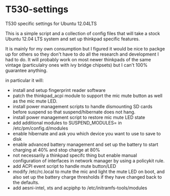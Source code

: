 T530-settings
=============

T530 specific settings for Ubuntu 12.04LTS

This is a simple script and a collection of config files
that will take a stock Ubuntu 12.04 LTS system and set up thinkpad
specific features.

It is mainly for my own consumption but I figured it would be nice to packge up
for others so they don't have to do all the research and development I had to do. It will probably work on most newer thinkpads of the same vintage (particulalry ones with ivy bridge chipsets) but I can't 100% guarantee anything. 

in particular it will:
* install and setup fingerprint reader software
* patch the thinkpad\_acpi module to support the mic mute button as well as the mic mute LED.
* install power management scripts to handle dismounting SD cards before suspend so that suspend/hibernate does not hang.
* install power management script to restore mic mute LED state
* add additional modules to SUSPEND\_MODULES= in /etc/pm/config.d/modules 
* enable hibernate and ask you which device you want to use to save to disk
* enable advanced battery management and set up the battery to start charging at 40% and stop charge at 80%
* not necessarily a thinkpad specifc thing but enable manual configuration of interfaces in network manager by using a policykit rule.
* add ACPI event script to handle mute button/LED
* modify /etc/rc.local to mute the mic and light the mute LED on boot, and also set up the battery charge thresholds if they have changed back to the defaults.
* add aesni-intel, xts and acpiphp to /etc/initramfs-tools/modules

